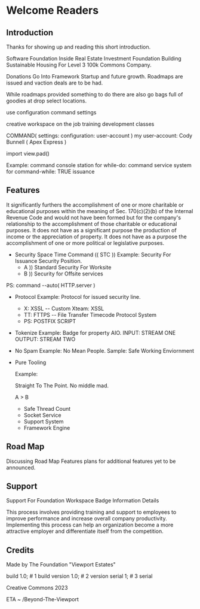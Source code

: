 # Welcome Readers
## Introduction
Thanks for showing up and reading this short introduction.

Software Foundation Inside Real Estate Investment Foundation
Building Sustainable Housing For Level 3 100k Commons Company.

Donations Go Into Framework Startup and future growth.
Roadmaps are issued and vaction deals are to be had.

While roadmaps provided something to do there are also
go bags full of goodies at drop select locations.

use configuration command settings

  creative workspace
  on the job training
  development classes

COMMAND( settings: configuration: user-account )
my user-account: Cody Bunnell ( Apex Express )

import view.pad()
  
  Example: command console station
  for while-do: command service system
  for command-while: TRUE issuance
  
## Features

It significantly furthers the accomplishment of one or more charitable or educational purposes within the meaning of Sec. 170(c)(2)(b) of the Internal Revenue Code and would not have been formed but for the company's relationship to the accomplishment of those charitable or educational purposes.
It does not have as a significant purpose the production of income or the appreciation of property.
It does not have as a purpose the accomplishment of one or more political or legislative purposes.

+ Security Space Time Command  (( STC ))
  Example: Security For Issuance Security Position.
    + A )) Standard Security For Worksite
    + B )) Security for Offsite services

PS: command --auto( HTTP.server )

+ Protocol
  Example: Protocol for issued security line.
  + X: XSSL -- Custom Xteam: XSSL
  + TT: FTTPS -- File Transfer Timecode Protocol System
  + PS: POSTFIX SCRIPT
+ Tokenize
  Example: Badge for property AIO.
   INPUT: STREAM ONE
  OUTPUT: STREAM TWO
+ No Spam
  Example: No Mean People.
  Sample: Safe Working Enviornment
  
+ Pure Tooling

    Example:

  Straight To The Point.
  No middle mad.

  A > B
  
   + Safe Thread Count
   + Socket Service
   + Support System
   + Framework Engine
  
## Road Map

Discussing Road Map Features plans for additional features yet to be announced.

## Support

Support For Foundation Workspace
  Badge Information Details

  This process involves providing training and support to employees to improve performance and increase overall company productivity. Implementing this process can help an organization become a more attractive employer and differentiate itself from the competition.

## Credits

Made by The Foundation "Viewport Estates"

build   1.0; # 1 build
version 1.0; # 2 version
serial    1; # 3 serial

Creative Commons 2023

ETA ~ /Beyond-The-Viewport
